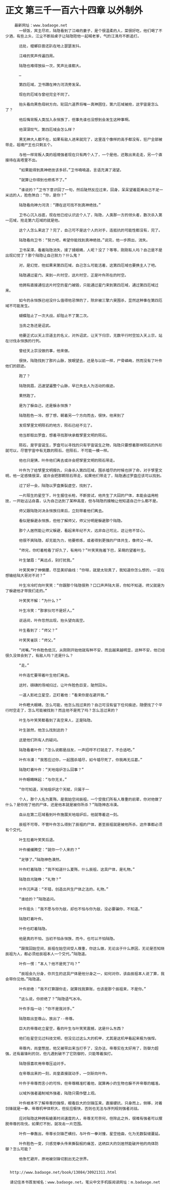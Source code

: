# 正文 第三千一百六十四章 以外制外
        最新网址：www.badaoge.net
          一顿饭，宾主尽欢，陆隐看到了江峰的妻子，是个很温柔的人，菜很好吃，他们喝了不少酒，有些上头，江尘不断拍桌子让陆隐陪他一起喊老爹，气的江清月不断追打。
      
          远处，螳螂巨兽还趴在地上瑟瑟发抖。
      
          江峰的笑声传遍四周。
      
          陆隐也难得放纵一次，笑声比谁都大。
      
          …
      
          第四厄域，卫书蹲在神力河流旁发呆。
      
          现在的厄域与曾经完全不同了。
      
          抬头看向黑色母树方向，轮回六道界将唯一真神困住，第六厄域被抢，这宇宙是怎么了？
      
          他后悔背叛人类加入永恒族了，但事先谁也没想到会发生这种事啊。
      
          他深深叹气，第四厄域会怎么样？
      
          黑无神大人都不在，如果有敌人进来就完了，这里连个像样的高手都没有，狂尸全部被带走，祖境尸王也只剩五个。
      
          与他一样背叛人类的祖境强者现在只有两个人了，一个是他，还敢出来走走，另一个直接待在高塔里不出。
      
          “如果能得到真神绝技该多好。”卫书喃喃道，言语充满了渴望。
      
          “就算让你得到也修炼不了。”
      
          “谁说的？”卫书下意识回了一句，然后陡然反应过来，回身，呆呆望着距离自己不足一米远的人，脸色煞白：“你，是你？”
      
          陆隐看向神力河流：“蹲在这可找不到真神绝技。”
      
          卫书心沉入谷底，现在他已经认识这个人了，陆隐，人类那一方的领头者，数次杀入第一厄域，抢走第六厄域的就是他。
      
          这个人怎么来这了？完了，自己可不是这个人的对手，连抵抗的可能性都没有，完了。
      
          陆隐看向卫书：“努力吧，希望你能找到真神绝技。”说完，他一步跨出，消失。
      
          卫书呆滞，看着陆隐消失，揉了揉眼睛，人呢？没了？等等，刚刚有人吗？自己是不是出现幻觉了？那个陆隐让自己努力？什么鬼？
      
          对，是幻觉，他如果来第四厄域，自己怎么可能活着，这第四厄域也要换主人了吧。
      
          陆隐通过星门，来到一片时空，这片时空，正是叶仵所在的时空。
      
          他拥有直接通往这片时空的星门被毁，只能通过星门来到第四厄域，通过第四厄域过来。
      
          如今的永恒族已经没什么值得他忌惮的了，除非被三擎六昊围杀，显然这种事在第四厄域不可能发生。
      
          蝴蝶阻止了一次大战，却阻止不了第二次。
      
          当务之急还是诏武。
      
          他要正式以天上宗道主的名义，对外诏武，让天下归宗，无数平行时空加入天上宗，站在讨伐永恒族的行列。
      
          曾经天上宗没做的事，他来做。
      
          很快，陆隐找到了那片山脉，放眼望去，还是与以前一样，尸骨嶙峋，然而没有了叶仵他们的踪迹。
      
          跑了？
      
          陆隐挑眉，迅速望遍整个山脉，早已失去人为活动的痕迹。
      
          果然跑了。
      
          是为了躲自己，还是躲永恒族？
      
          陆隐脸色一冷，想了想，朝着另一个方向而去，很快，他来到了
      
          发现孥里文明陨石的地方，陨石已经不见了。
      
          他当即取出罗盘，想着寻找那块承载孥里文明的陨石。
      
          陨石，是宇宙诞生，罗盘可以寻找的只有宇宙诞生之物，陆隐只要想着那块陨石的外形就可以，尽管宇宙中有无数的陨石，但陨石，不可能一模一样。
      
          他也只是猜，叶仵他们离去或许会把孥里文明的陨石带走。
      
          叶仵为了给孥里文明报仇，只身杀入第四厄域，围杀墟尽的时候也拼了命，对于孥里文明，他一定感情很深，或许会把那颗陨石带走，如果他们带走了，陆隐通过罗盘应该可以找到。
      
          过了好一会，陆隐以罗盘撕裂虚空，找到了。
      
          一片陌生的星空下，叶生握住长枪，不断尝试，他共生了大回的尸体，本能会运用枪技，一开始沾沾自喜，认为自己达到了某种高度，但与陆隐的接触让他知道自己什么都不是。
      
          师父跟陆隐对决永恒族归来后，立刻带着他们离去。
      
          看似是躲避永恒族，但他了解师父，师父分明是躲避那个陆隐。
      
          那个人居然能让师父躲避，看起来年纪不大，远非自己可比，这让他不甘心。
      
          他很不爽陆隐，却无能为力，他要修炼，或者得到更强的尸体共生，像师父一样。
      
          “师兄，你盯着枪看了好久了，有用吗？”叶笑笑拖着下巴，呆萌的望着叶生。
      
          叶生皱眉：“离远点，别打扰我。”
      
          叶笑笑伸了伸懒腰，尽显美好曲线：“你呀，就是太较真了，我知道你怎么想的，一定在想输给陆大哥对不对？”
      
          叶生冷冷盯向叶笑笑：“你跟那个陆隐很熟？口口声声陆大哥，你知不知道，师父就是为了躲避他才带我们走的。”
      
          叶笑笑不解：“为什么？”
      
          叶生冷笑：“那家伙可不是好人。”
      
          说话间，叶仵忽然出现，抬头望向高空。
      
          叶生看到了：“师父？”
      
          叶笑笑雀跃：“师父。”
      
          “闭嘴。”叶仵脸色低沉，从刚刚开始他就有种不安，而且越来越明显，这种不安，他已经很久没体会到了，有敌人吗？还是什么？
      
          “走。”
      
          叶仵连忙要带着叶生他们离去。
      
          这时，磅礴的场域扫过，让叶仵脸色巨变，陡然回头。
      
          一道人影屹立星空，正盯着他：“看来你是在避开我。”
      
          叶仵瞪大眼睛，怎么可能，他怎么找过来的？自己可没有留下任何痕迹，随便找了个平行时空走了，怎么可能被找到？而且他不是死了吗？怎么活过来的？
      
          叶生与叶笑笑都看到了高空来人，正是陆隐。
      
          叶生骇然，他怎么找到这的？
      
          这是他们所有人的疑问。
      
          陆隐看着叶仵：“怎么说都是战友，一声招呼不打就走了，不合适吧。”
      
          叶仵冷漠：“我答应过你，一起围杀墟尽，如今墟尽死了，你我再无瓜葛。”
      
          陆隐盯着叶仵：“天地熔炉怎么回事？”
      
          叶仵眼睛眯起：“与你无关。”
      
          “你可知道，天地熔炉这个天赋，只属于一
      
          个人，那个人名为夏殇，是我始空间辰祖，一个受我们所有人尊重的前辈，你对他做了什么？是你抢了他的尸体，还是他本就是被你所杀？”陆隐神态冷漠。
      
          自从在第二厄域看到叶仵施展天地熔炉后，他就等着这一刻。
      
          辰祖不可辱，不管叶仵怎么得到了辰祖的尸体，甚至辰祖就是被他所杀，这件事都必须有个交代。
      
          叶生拉着叶笑笑后退。
      
          叶仵缓缓腾空：“就你一个人来的？”
      
          “足够了。”陆隐神色漠然。
      
          叶仵盯着陆隐：“我不知道什么夏殇，什么辰祖，这具尸体，是礼物。”
      
          陆隐目光陡睁：“礼物？”
      
          叶仵沉声道：“不错，创造出共生尸体之法的，礼物。”
      
          “谁给的？”陆隐追问。
      
          叶仵摇头：“我不愿与你为敌，却也不怕与你为敌，没必要骗你，不知道。”
      
          陆隐盯着叶仵。
      
          叶仵也盯着陆隐。
      
          他是真的不怕，当初不怕永恒族，而今，也可以不怕陆隐。
      
          “跟我回始空间，辰祖在始空间受人尊重，你这么做，无论出于什么原因，无论是否知晓辰祖为人，都必须给辰祖本人一个交代。”陆隐道。
      
          叶仵一愣：“本人？他不是死了吗？”
      
          “辰祖会九分身，你共生的这具尸体是他分身之一，如何对你，该由辰祖本人说了算，我会带你见他。”陆隐道。
      
          叶仵拒绝：“我不打算跟你走，就算找我算账，也该是那个辰祖来，不是你。”
      
          “这么说，你拒绝了？”陆隐语气冰冷。
      
          叶仵手指一动：“你不是我对手。”
      
          陆隐取出至尊山，放出了--帝尊。
      
          巨大的帝尊屹立星空，看的叶生与叶笑笑震撼，这是什么东西？
      
          他们在星空见过科技文明，但没见过这么大的机甲，尤其是这机甲看起来极为强悍。
      
          帝尊内，尚皇憋屈，他又被带出来当打手了，没办法，帝尊实在太好用了，防御力超强，还有最锋利的剑，但凡遇到破不了它防御的，只能等着挨打。
      
          陆隐很喜欢用帝尊压迫对手。
      
          在帝尊出来的一刻，尚皇直接就动手，一剑斩向叶仵。
      
          叶仵于帝尊而言小的可怜，但帝尊精准盯着他，就算再小的生物也躲不开帝尊的瞄准。
      
          以域外强者遏制域外强者，陆隐只需作壁上观。
      
          叶仵根本不了解帝尊的强悍，眼看巨大的剑锋压来，直接硬抗，只身而上，侧移，对着剑锋就是一拳，帝尊机甲体积大，但反应极快，否则也无法与序列规则强者对战。
      
          应对陆隐这种拥有媲美时间速度的人，帝尊无可奈何，但除此之外，很难有强者可以摆脱帝尊的攻伐，如果打不到，就攻击一片范围。
      
          叶仵一拳轰出，帝尊长剑锋芒横扫，与叶仵一拳对撞，星空扭曲，化为无数裂缝蔓延。
      
          叶仵脸色一变，只感觉拳头传来撕裂般的痛苦，这柄巨大的剑居然能破开他的肉体防御？怎么可能？
      
          他急忙避开，原地被剑锋切割出无之世界。
      
      
      http://www.badaoge.net/book/13084/30921311.html
      
      请记住本书首发域名：www.badaoge.net。笔尖中文手机版阅读网址：m.badaoge.net